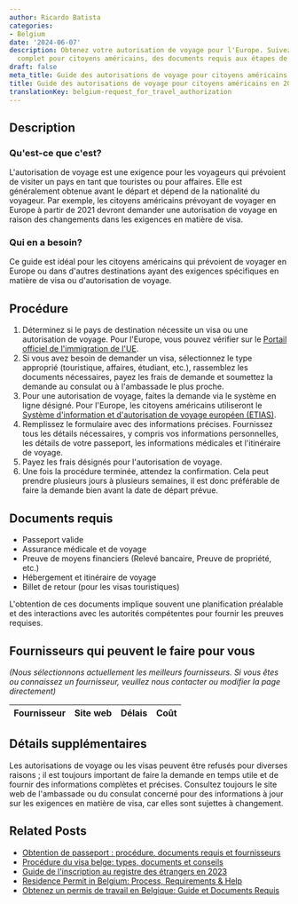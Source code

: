 ```yaml
---
author: Ricardo Batista
categories:
- Belgium
date: '2024-06-07'
description: Obtenez votre autorisation de voyage pour l'Europe. Suivez notre guide
  complet pour citoyens américains, des documents requis aux étapes de la demande.
draft: false
meta_title: Guide des autorisations de voyage pour citoyens américains en 2021
title: Guide des autorisations de voyage pour citoyens américains en 2021
translationKey: belgium-request_for_travel_authorization
---
```


## Description
### Qu'est-ce que c'est?
L'autorisation de voyage est une exigence pour les voyageurs qui prévoient de visiter un pays en tant que touristes ou pour affaires. Elle est généralement obtenue avant le départ et dépend de la nationalité du voyageur. Par exemple, les citoyens américains prévoyant de voyager en Europe à partir de 2021 devront demander une autorisation de voyage en raison des changements dans les exigences en matière de visa.

### Qui en a besoin?
Ce guide est idéal pour les citoyens américains qui prévoient de voyager en Europe ou dans d'autres destinations ayant des exigences spécifiques en matière de visa ou d'autorisation de voyage.

## Procédure
1. Déterminez si le pays de destination nécessite un visa ou une autorisation de voyage. Pour l'Europe, vous pouvez vérifier sur le [Portail officiel de l'immigration de l'UE](https://immigration-portal.ec.europa.eu/select-language?destination=/node/1).
2. Si vous avez besoin de demander un visa, sélectionnez le type approprié (touristique, affaires, étudiant, etc.), rassemblez les documents nécessaires, payez les frais de demande et soumettez la demande au consulat ou à l'ambassade le plus proche.
3. Pour une autorisation de voyage, faites la demande via le système en ligne désigné. Pour l'Europe, les citoyens américains utiliseront le [Système d'information et d'autorisation de voyage européen (ETIAS)](https://www.etiasvisa.com/etias-requirements/americans).
4. Remplissez le formulaire avec des informations précises. Fournissez tous les détails nécessaires, y compris vos informations personnelles, les détails de votre passeport, les informations médicales et l'itinéraire de voyage.
5. Payez les frais désignés pour l'autorisation de voyage.
6. Une fois la procédure terminée, attendez la confirmation. Cela peut prendre plusieurs jours à plusieurs semaines, il est donc préférable de faire la demande bien avant la date de départ prévue.

## Documents requis
- Passeport valide
- Assurance médicale et de voyage
- Preuve de moyens financiers (Relevé bancaire, Preuve de propriété, etc.)
- Hébergement et itinéraire de voyage
- Billet de retour (pour les visas touristiques)

L'obtention de ces documents implique souvent une planification préalable et des interactions avec les autorités compétentes pour fournir les preuves requises.

## Fournisseurs qui peuvent le faire pour vous

_(Nous sélectionnons actuellement les meilleurs fournisseurs. Si vous êtes ou connaissez un fournisseur, veuillez nous contacter ou modifier la page directement)_

| Fournisseur     |     Site web    |     Délais       |       Coût       |
| :-------------: | :-------------: |  :-------------: | :-------------: |

## Détails supplémentaires
Les autorisations de voyage ou les visas peuvent être refusés pour diverses raisons ; il est toujours important de faire la demande en temps utile et de fournir des informations complètes et précises. Consultez toujours le site web de l'ambassade ou du consulat concerné pour des informations à jour sur les exigences en matière de visa, car elles sont sujettes à changement.
## Related Posts

- [Obtention de passeport : procédure, documents requis et fournisseurs](https://tramitit.com/fr/guides/belgium/demande_de_passeport/)
- [Procédure du visa belge: types, documents et conseils](https://tramitit.com/fr/guides/belgium/demande_de_visa/)
- [Guide de l'inscription au registre des étrangers en 2023](https://tramitit.com/fr/guides/belgium/inscription_dans_le_registre_des_etrangers/)
- [Residence Permit in Belgium: Process, Requirements & Help](https://tramitit.com/fr/guides/belgium/demande_de_titre_de_sejour/)
- [Obtenez un permis de travail en Belgique: Guide et Documents Requis](https://tramitit.com/fr/guides/belgium/demande_de_permis_de_travail/)